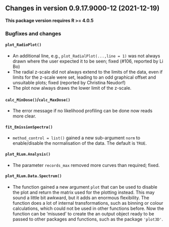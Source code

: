 




<!-- NEWS.md was auto-generated by NEWS.Rmd. Please DO NOT edit by hand!-->

## Changes in version 0.9.17.9000-12 (2021-12-19)

**This package version requires R \>= 4.0.5**

### Bugfixes and changes

#### `plot_RadioPlot()`

-   An additional line, e.g., `plot_RadialPlot(...,line = 1)` was not
    always drawn where the user expected it to be seen; fixed (#106,
    reported by Li Bo)
-   The radial z-scale did not always extend to the limits of the data,
    even if limits for the z-scale were set, leading to an odd graphical
    offset and unsuitable plots; fixed (reported by Christina Neudorf)
-   The plot now always draws the lower limit of the z-scale.

#### `calc_MinDose()`/`calc_MaxDose()`

-   The error message if no likelihood profiling can be done now reads
    more clear.

#### `fit_EmissionSpectra()`

-   `method_control = list()` gained a new sub-argument `norm` to
    enable/disable the normalisation of the data. The default is `TRUE`.

#### `plot_RLum.Analysis()`

-   The parameter `records_max` removed more curves than required;
    fixed.

#### `plot_RLum.Data.Spectrum()`

-   The function gained a new argument `plot` that can be used to
    disable the plot and return the matrix used for the plotting
    instead. This may sound a little bit awkward, but it adds an
    enormous flexibility. The function does a lot of internal
    transformations, such as binning or colour calculations, which could
    not be used in other functions before. Now the function can be
    ‘misused’ to create the an output object ready to be passed to other
    packages and functions, such as the package `'plot3D'`.
